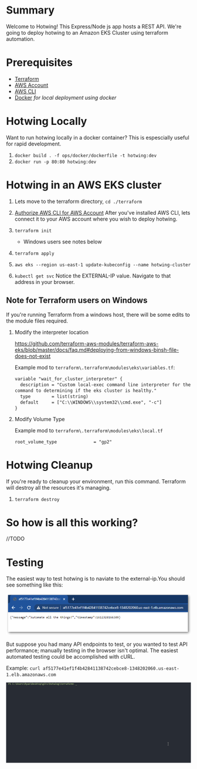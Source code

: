 # Summary
Welcome to Hotwing! This Express/Node js app hosts a REST API. We're going to deploy hotwing to an Amazon EKS Cluster using terraform automation. 

# Prerequisites
* [Terraform](https://www.terraform.io/downloads.html)
* [AWS Account](https://portal.aws.amazon.com/gp/aws/developer/registration/index.html?nc2=h_ct&src=header_signup)
* [AWS CLI](https://aws.amazon.com/cli/)
* [Docker](https://www.docker.com/products/docker-desktop) _for local deployment using docker_


# Hotwing Locally
Want to run hotwing locally in a docker container? This is espescially useful for rapid development.
1. `docker build . -f ops/docker/dockerfile -t hotwing:dev`
1. `docker run -p 80:80 hotwing:dev`

# Hotwing in an AWS EKS cluster
1. Lets move to the terraform directory, `cd ./terraform`
1. [Authorize AWS CLI for AWS Account](https://docs.aws.amazon.com/cli/latest/userguide/cli-configure-quickstart.html)
After you've installed AWS CLI, lets connect it to your AWS account where you wish to deploy hotwing. 

1. `terraform init`
    * Windows users see notes below
1. `terraform apply`
1. `aws eks --region us-east-1 update-kubeconfig --name hotwing-cluster`
1. `kubectl get svc` Notice the EXTERNAL-IP value.  Navigate to that address in your browser.

## Note for Terraform users on Windows
If you're running Terraform from a windows host, there will be some edits to the module files required. 
1. Modify the interpreter location
    
    https://github.com/terraform-aws-modules/terraform-aws-eks/blob/master/docs/faq.md#deploying-from-windows-binsh-file-does-not-exist

    Example mod to `terraform\.terraform\modules\eks\variables.tf`:
    ```
    variable "wait_for_cluster_interpreter" {
      description = "Custom local-exec command line interpreter for the command to determining if the eks cluster is healthy."
      type        = list(string)
      default     = ["C:\\WINDOWS\\system32\\cmd.exe", "-c"]
    }
    ```
1. Modify Volume Type

    Example mod to `terraform\.terraform\modules\eks\local.tf`
    ```
    root_volume_type              = "gp2"
    ```

# Hotwing Cleanup
If you're ready to cleanup your environment, run this command.  Terraform will destroy all the resources it's managing.

1. `terraform destroy`

# So how is all this working?
//TODO

# Testing
The easiest way to test hotwing is to naviate to the external-ip.You should see something like this: 

![Sample Browser](assets/sample_browser.png)

But suppose you had many API endpoints to test, or you wanted to test API performance; manually testing in the browser isn't optimal. The easiest automated testing could be accomplished with cURL.  

Example:
`curl af5177e41ef1f4b42841138742cebce8-1348202060.us-east-1.elb.amazonaws.com`

![Sample cURL](assets/curl.gif)

